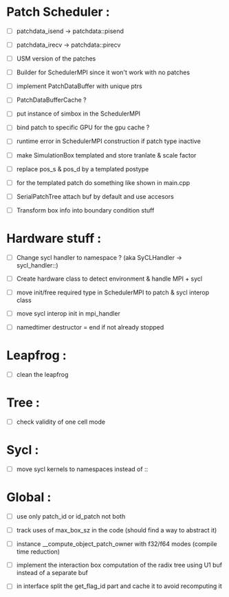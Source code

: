 # Patch Scheduler : 

- [ ] patchdata_isend -> patchdata::pisend 
- [ ] patchdata_irecv -> patchdata::pirecv
- [ ] USM version of the patches
- [ ] Builder for SchedulerMPI since it won't work with no patches

- [ ] implement PatchDataBuffer with unique ptrs 
- [ ] PatchDataBufferCache ?

- [ ] put instance of simbox in the SchedulerMPI

- [ ] bind patch to specific GPU for the gpu cache ?

- [ ] runtime error in SchedulerMPI construction if patch type inactive
- [ ] make SimulationBox templated and store tranlate & scale factor
- [ ] replace pos_s & pos_d by a templated postype
- [ ] for the templated patch do something like shown in main.cpp
- [ ] SerialPatchTree attach buf by default and use accesors


- [ ] Transform box info into boundary condition stuff

# Hardware stuff : 
- [ ] Change sycl handler to namespace ? (aka SyCLHandler -> sycl_handler::)
- [ ] Create hardware class to detect environment & handle MPI + sycl
- [ ] move init/free required type in SchedulerMPI to patch & sycl interop class 
- [ ] move sycl interop init in mpi_handler
- [ ] namedtimer destructor = end if not already stopped


# Leapfrog : 
- [ ] clean the leapfrog

# Tree : 
- [ ] check validity of one cell mode

# Sycl :
- [ ] move sycl kernels to namespaces instead of ::

# Global : 
- [ ] use only patch_id or id_patch not both
- [ ] track uses of max_box_sz in the code (should find a way to abstract it)
- [ ] instance __compute_object_patch_owner with f32/f64 modes (compile time reduction)
- [ ] implement the interaction box computation of the radix tree using U1 buf instead of a separate buf
- [ ] in interface split the get_flag_id part and cache it to avoid recomputing it


